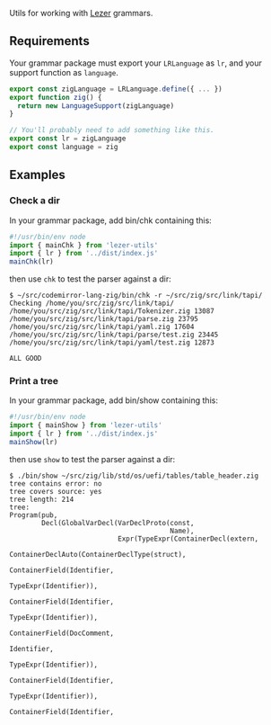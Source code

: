 Utils for working with [Lezer](https://lezer.codemirror.net) grammars.

## Requirements

Your grammar package must export your `LRLanguage` as `lr`, and your support function as `language`.
```typescript
export const zigLanguage = LRLanguage.define({ ... })
export function zig() {
  return new LanguageSupport(zigLanguage)
}

// You'll probably need to add something like this.
export const lr = zigLanguage
export const language = zig
```

## Examples

### Check a dir

In your grammar package, add bin/chk containing this:

```js
#!/usr/bin/env node
import { mainChk } from 'lezer-utils'
import { lr } from '../dist/index.js'
mainChk(lr)
```

then use `chk` to test the parser against a dir:
```
$ ~/src/codemirror-lang-zig/bin/chk -r ~/src/zig/src/link/tapi/
Checking /home/you/src/zig/src/link/tapi/
/home/you/src/zig/src/link/tapi/Tokenizer.zig 13087
/home/you/src/zig/src/link/tapi/parse.zig 23795
/home/you/src/zig/src/link/tapi/yaml.zig 17604
/home/you/src/zig/src/link/tapi/parse/test.zig 23445
/home/you/src/zig/src/link/tapi/yaml/test.zig 12873

ALL GOOD
```

### Print a tree

In your grammar package, add bin/show containing this:

```js
#!/usr/bin/env node
import { mainShow } from 'lezer-utils'
import { lr } from '../dist/index.js'
mainShow(lr)
```

then use `show` to test the parser against a dir:
```
$ ./bin/show ~/src/zig/lib/std/os/uefi/tables/table_header.zig
tree contains error: no
tree covers source: yes
tree length: 214
tree:
Program(pub,
        Decl(GlobalVarDecl(VarDeclProto(const,
                                        Name),
                           Expr(TypeExpr(ContainerDecl(extern,
                                                       ContainerDeclAuto(ContainerDeclType(struct),
                                                                         ContainerField(Identifier,
                                                                                        TypeExpr(Identifier)),
                                                                         ContainerField(Identifier,
                                                                                        TypeExpr(Identifier)),
                                                                         ContainerField(DocComment,
                                                                                        Identifier,
                                                                                        TypeExpr(Identifier)),
                                                                         ContainerField(Identifier,
                                                                                        TypeExpr(Identifier)),
                                                                         ContainerField(Identifier,
```
